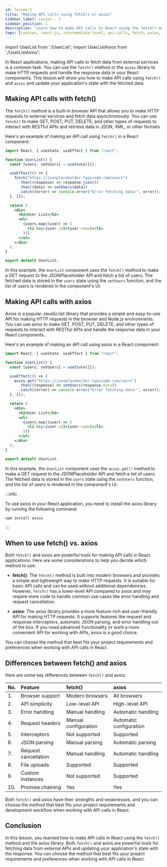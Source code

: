 ```yaml
---
id: lesson-1
title: "Making API calls using fetch() or axios"
sidebar_label: Lesson - 1
sidebar_position: 1
description: "Learn how to make API calls in React using the fetch() method or the axios library. Making API calls is a common task in web development, and React provides several ways to fetch data from external APIs and update your application's state with the response."
tags: [courses, react-js, intermediate-level, api-calls, fetch, axios, state-management]
---
```


import UserList from './UserList';
import UserListAxios from './UserListAxios';

In React applications, making API calls to fetch data from external services is a common task. You can use the `fetch()` method or the `axios` library to make HTTP requests and handle the response data in your React components. This lesson will show you how to make API calls using `fetch()` and `axios` and update your application's state with the fetched data.

## Making API calls with fetch()

The `fetch()` method is a built-in browser API that allows you to make HTTP requests to external services and fetch data asynchronously. You can use `fetch()` to make GET, POST, PUT, DELETE, and other types of requests to interact with RESTful APIs and retrieve data in JSON, XML, or other formats. 

Here's an example of making an API call using `fetch()` in a React component:

```jsx title="/src/components/UserList.js"
import React, { useState, useEffect } from "react";

function UserList() {
  const [users, setUsers] = useState([]);

  useEffect(() => {
    fetch("https://jsonplaceholder.typicode.com/users")
      .then((response) => response.json())
      .then((data) => setUsers(data))
      .catch((error) => console.error("Error fetching data:", error));
  }, []);

  return (
    <div>
      <h2>User List</h2>
      <ul>
        {users.map((user) => (
          <li key={user.id}>{user.name}</li>
        ))}
      </ul>
    </div>
  );
}

export default UserList;
```

<BrowserWindow>
  <UserList />
</BrowserWindow>

In this example, the `UserList` component uses the `fetch()` method to make a GET request to the JSONPlaceholder API and fetch a list of users. The fetched data is stored in the `users` state using the `setUsers` function, and the list of users is rendered in the component's UI.

## Making API calls with axios 

Axios is a popular JavaScript library that provides a simple and easy-to-use API for making HTTP requests in the browser and Node.js environments. You can use axios to make GET, POST, PUT, DELETE, and other types of requests to interact with RESTful APIs and handle the response data in your React components.

Here's an example of making an API call using axios in a React component:

```jsx title="/src/components/UserList.js"
import React, { useState, useEffect } from "react";

function UserList() {
  const [users, setUsers] = useState([]);

  useEffect(() => {
    axios.get("https://jsonplaceholder.typicode.com/users")
      .then((response) => setUsers(response.data))
      .catch((error) => console.error("Error fetching data:", error));
  }, []);

  return (
    <div>
      <h2>User List</h2>
      <ul>
        {users.map((user) => (
          <li key={user.id}>{user.name}</li>
        ))}
      </ul>
    </div>
  );
}

export default UserList;
```

<BrowserWindow>
  <UserListAxios />
</BrowserWindow>

In this example, the `UserList` component uses the `axios.get()` method to make a GET request to the JSONPlaceholder API and fetch a list of users. The fetched data is stored in the `users` state using the `setUsers` function, and the list of users is rendered in the component's UI.

:::info

To use axios in your React application, you need to install the axios library by running the following command:

```bash title="terminal"
npm install axios
```

:::

## When to use fetch() vs. axios

Both `fetch()` and axios are powerful tools for making API calls in React applications. Here are some considerations to help you decide which method to use:

- **fetch()**: The `fetch()` method is built into modern browsers and provides a simple and lightweight way to make HTTP requests. It is suitable for basic API calls and can be used without additional dependencies. However, `fetch()` has a lower-level API compared to axios and may require more code to handle common use cases like error handling and request cancellation.

- **axios**: The axios library provides a more feature-rich and user-friendly API for making HTTP requests. It supports features like request and response interceptors, automatic JSON parsing, and error handling out of the box. If you need advanced functionality or want a more convenient API for working with APIs, axios is a good choice.

You can choose the method that best fits your project requirements and preferences when working with API calls in React.

## Differences between fetch() and axios

Here are some key differences between `fetch()` and axios:

|No. | Feature          | fetch() | axios |
|:---|:-----------------|:--------|:------|
|1.  | Browser support  | Modern browsers | All browsers |
|2.  | API simplicity   | Low-level API | High-level API |
|3.  | Error handling   | Manual handling | Automatic handling |
|4.  | Request headers  | Manual configuration | Automatic configuration |
|5.  | Interceptors     | Not supported | Supported |
|6.  | JSON parsing     | Manual parsing | Automatic parsing |
|7.  | Request cancellation | Manual handling | Automatic handling |
|8.  | File uploads     | Supported | Supported |
|9.  | Custom instances | Not supported | Supported |
|10. | Promise chaining | Yes | Yes |

Both `fetch()` and axios have their strengths and weaknesses, and you can choose the method that best fits your project requirements and development workflow when working with API calls in React.


## Conclusion

In this lesson, you learned how to make API calls in React using the `fetch()` method and the axios library. Both `fetch()` and axios are powerful tools for fetching data from external APIs and updating your application's state with the response. You can choose the method that best fits your project requirements and preferences when working with API calls in React.